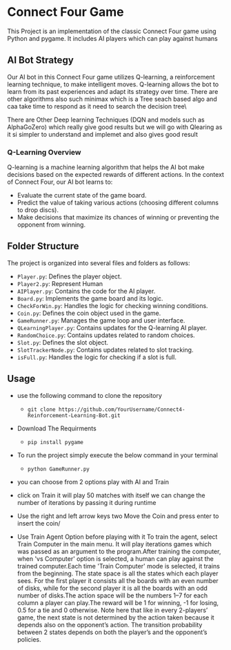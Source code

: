 # Connect Four Game

This Project is an implementation of the classic Connect Four game using Python and pygame. It includes AI players which can play against humans

## AI Bot Strategy

Our AI bot in this Connect Four game utilizes Q-learning, a reinforcement learning technique, to make intelligent moves. Q-learning allows the bot to learn from its past experiences and adapt its strategy over time.
There are other algorithms also such minimax which is a Tree seach based algo and caa take time to respond as it need to search the decision tree\

There are Other Deep learning Techniques (DQN and models such as AlphaGoZero) which really give good results but we will go with Qlearing as it si simpler to understand and implemet and also gives good result

### Q-Learning Overview

Q-learning is a machine learning algorithm that helps the AI bot make decisions based on the expected rewards of different actions. In the context of Connect Four, our AI bot learns to:

- Evaluate the current state of the game board.
- Predict the value of taking various actions (choosing different columns to drop discs).
- Make decisions that maximize its chances of winning or preventing the opponent from winning.


## Folder Structure

The project is organized into several files and folders as follows:
- `Player.py`: Defines the player object.
- `Player2.py`: Represent Human 
- `AIPlayer.py`: Contains the code for the AI player.
- `Board.py`: Implements the game board and its logic.
- `CheckForWin.py`: Handles the logic for checking winning conditions.
- `Coin.py`: Defines the coin object used in the game.
- `GameRunner.py`: Manages the game loop and user interface.
- `QLearningPlayer.py`: Contains updates for the Q-learning AI player.
- `RandomChoice.py`: Contains updates related to random choices.
- `Slot.py`: Defines the slot object.
- `SlotTrackerNode.py`: Contains updates related to slot tracking.
- `isFull.py`: Handles the logic for checking if a slot is full.

## Usage
- use the following command to clone the repository
  - `git clone https://github.com/YourUsername/Connect4-Reinforcement-Learning-Bot.git`
- Download The Requirments
    - `pip install pygame`
- To run the project simply execute the below command in your terminal
    - `python GameRunner.py`
- you can choose from 2 options play with AI and Train
- click on Train it will play 50 matches with itself we can change the number of iterations by passing it during runtime 
- Use the right and left arrow keys two Move the Coin and press enter to insert the coin/

- Use Train Agent Option before playing with it 
To train the agent, select Train Computer in the main menu. It will play iterations games which was passed as an argument to the program.After training the computer, when 'vs Computer' option is selected, a human can play against the trained computer.Each time 'Train Computer' mode is selected, it trains from the beginning. The state space is all the states which each player sees. For the first player it consists all the boards with an even number of disks, while for the second player it is all the boards with an odd number of disks.The action space will be the numbers 1–7 for each column a player can play.The reward will be 1 for winning, -1 for losing, 0.5 for a tie and 0 otherwise. Note here that like in every 2-players’ game, the next state is not determined by the action taken because it depends also on the opponent’s action. The transition probability between 2 states depends on both the player’s and the opponent’s policies.

